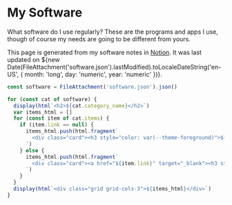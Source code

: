 # My Software

What software do I use regularly? These are the programs and apps I use, though of course my needs are going to be different from yours.

This page is generated from my software notes in [Notion](https://wasabipesto.com/notion). It was last updated on ${new Date(FileAttachment('software.json').lastModified).toLocaleDateString('en-US', { month: 'long', day: 'numeric', year: 'numeric' })}.

```js
const software = FileAttachment('software.json').json()
```

```js
for (const cat of software) {
  display(html`<h2>${cat.category_name}</h2>`)
  var items_html = []
  for (const item of cat.items) {
    if (item.link == null) {
      items_html.push(html.fragment`
        <div class="card"><h3 style="color: var(--theme-foreground)">${item.emoji} ${item.name}</h3>${item.description}</div>
      `)
    } else {
      items_html.push(html.fragment`
        <div class="card"><a href="${item.link}" target="_blank"><h3 style="color: var(--theme-foreground)">${item.emoji} ${item.name}</h3>${item.description}</a></div>
      `)
    }
  }
  display(html`<div class="grid grid-cols-3">${items_html}</div>`)
}
```
